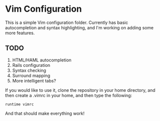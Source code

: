 Vim Configuration
==================

This is a simple Vim configuration folder.
Currently has basic autocompletion and syntax highlighting,
and I'm working on adding some more features. 

TODO
------
1. HTML/HAML autocompletion
2. Rails configuration
3. Syntax checking
4. Surround mapping
5. More intelligent tabs?

If you would like to use it, clone the repository in your home directory, 
and then create a .vimrc in your home, and then type the following:

    runtime vimrc

And that should make everything work!

